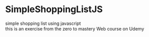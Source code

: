 # SimpleShoppingListJS

simple shopping list using javascript <br />
this is an exercise from the zero to mastery Web course on Udemy 
